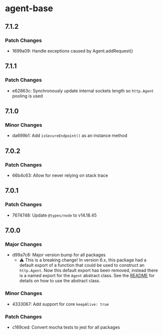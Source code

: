 # agent-base

## 7.1.2

### Patch Changes

- 1699a09: Handle exceptions caused by Agent.addRequest()

## 7.1.1

### Patch Changes

- e62863c: Synchronously update internal sockets length so `http.Agent` pooling is used

## 7.1.0

### Minor Changes

- da699b1: Add `isSecureEndpoint()` as an instance method

## 7.0.2

### Patch Changes

- 66b4c63: Allow for never relying on stack trace

## 7.0.1

### Patch Changes

- 7674748: Update `@types/node` to v14.18.45

## 7.0.0

### Major Changes

- d99a7c8: Major version bump for all packages
  - ⚠️ This is a breaking change! In version 6.x, this package had a default export of a function that could be used to construct an
    `http.Agent`. Now this default export has been removed, instead there is a named export for the `Agent` abstract class. See the
    [README](README.md) for details on how to use the abstract class.

### Minor Changes

- 4333067: Add support for core `keepAlive: true`

### Patch Changes

- c169ced: Convert mocha tests to jest for all packages
